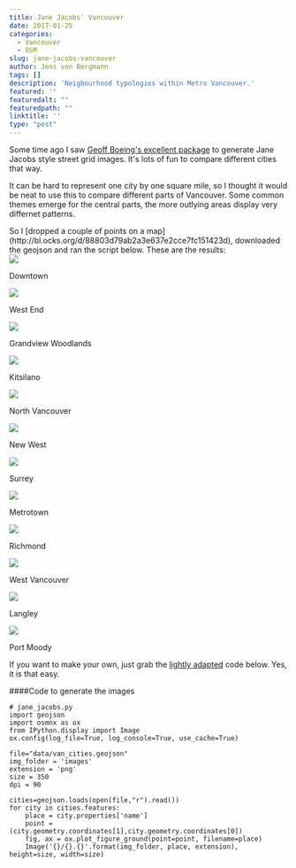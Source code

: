 ```yaml
---
title: Jane Jacobs' Vancouver
date: 2017-01-25
categories:
  - Vancouver
  - OSM
slug: jane-jacobs-vancouver
author: Jens von Bergmann
tags: []
description: 'Neigbourhood typologies within Metro Vancouver.'
featured: ''
featuredalt: ""
featuredpath: ""
linktitle: ''
type: "post"
---
```


Some time ago I saw [Geoff Boeing's excellent package](https://twitter.com/gboeing/status/816331801266262017)
to generate Jane Jacobs style street grid images. It's lots of fun to compare different cities that way.

It can be hard to represent one city by one square mile, so I thought it would be neat to use this
to compare different parts of Vancouver. Some common themes emerge for the central parts,
the more outlying areas display very differnet patterns.

<!-- more -->
<link rel="stylesheet" href="/css/custom.css">
So I [dropped a couple of points on a map](http://bl.ocks.org/d/88803d79ab2a3e637e2cce7fc151423d), downloaded
the geojson and ran the script below. These are the results:

<div class="jacobs"><img src="/images/jacobs/Downtown.png" ><p>Downtown</p></div>
<div class="jacobs"><img src="/images/jacobs/West%20End.png" ><p>West End</p></div>
<div class="jacobs"><img src="/images/jacobs/Grandview%20Woodlands.png" ><p>Grandview Woodlands</p></div>
<div class="jacobs"><img src="/images/jacobs/Kitsilano.png" ><p>Kitsilano</p></div>
<div class="jacobs"><img src="/images/jacobs/North%20Vancouver.png" ><p>North Vancouver</p></div>
<div class="jacobs"><img src="/images/jacobs/New%20West.png" ><p>New West</p></div>
<div class="jacobs"><img src="/images/jacobs/Surrey.png" ><p>Surrey</p></div>
<div class="jacobs"><img src="/images/jacobs/Metrotown.png" ><p>Metrotown</p></div>
<div class="jacobs"><img src="/images/jacobs/Richmond.png" ><p>Richmond</p></div>
<div class="jacobs"><img src="/images/jacobs/West%20Vancouver.png" ><p>West Vancouver</p></div>
<div class="jacobs"><img src="/images/jacobs/Langley.png" ><p>Langley</p></div>
<div class="jacobs"><img src="/images/jacobs/Port%20Moody.png" ><p>Port Moody</p></div>


If you want to make your own, just grab the [lightly adapted](https://github.com/gboeing/osmnx/blob/master/examples/09-example-figure-ground.ipynb) code below.
Yes, it is that easy.

####Code to generate the images

    # jane_jacobs.py
    import geojson
    import osmnx as ox
    from IPython.display import Image
    ox.config(log_file=True, log_console=True, use_cache=True)

    file="data/van_cities.geojson"
    img_folder = 'images'
    extension = 'png'
    size = 350
    dpi = 90

    cities=geojson.loads(open(file,"r").read())
    for city in cities.features:
        place = city.properties['name']
        point = (city.geometry.coordinates[1],city.geometry.coordinates[0])
        fig, ax = ox.plot_figure_ground(point=point, filename=place)
        Image('{}/{}.{}'.format(img_folder, place, extension), height=size, width=size)
